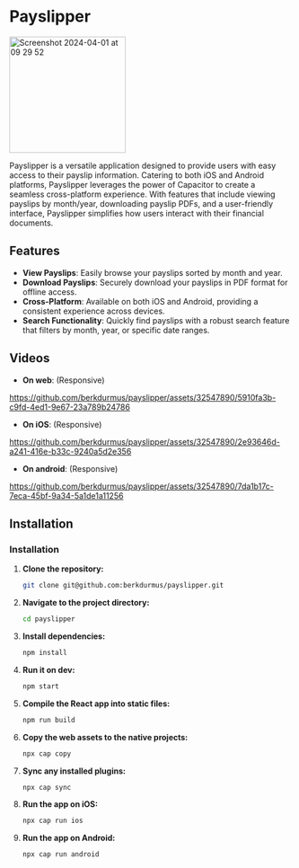 # Payslipper

<img width="207" alt="Screenshot 2024-04-01 at 09 29 52" src="https://github.com/berkdurmus/payslipper/assets/32547890/5b536951-84be-46d2-b696-897bb48985ce">

Payslipper is a versatile application designed to provide users with easy access to their payslip information. Catering to both iOS and Android platforms, Payslipper leverages the power of Capacitor to create a seamless cross-platform experience. With features that include viewing payslips by month/year, downloading payslip PDFs, and a user-friendly interface, Payslipper simplifies how users interact with their financial documents.

## Features
- **View Payslips**: Easily browse your payslips sorted by month and year.
- **Download Payslips**: Securely download your payslips in PDF format for offline access.
- **Cross-Platform**: Available on both iOS and Android, providing a consistent experience across devices.
- **Search Functionality**: Quickly find payslips with a robust search feature that filters by month, year, or specific date ranges.

## Videos
- **On web**: (Responsive)


https://github.com/berkdurmus/payslipper/assets/32547890/5910fa3b-c9fd-4ed1-9e67-23a789b24786



- **On iOS**: (Responsive)


https://github.com/berkdurmus/payslipper/assets/32547890/2e93646d-a241-416e-b33c-9240a5d2e356





- **On android**: (Responsive)


https://github.com/berkdurmus/payslipper/assets/32547890/7da1b17c-7eca-45bf-9a34-5a1de1a11256






## Installation

### Installation
1. **Clone the repository:**
   ```bash
   git clone git@github.com:berkdurmus/payslipper.git
   ```
2. **Navigate to the project directory:**
   ```bash
   cd payslipper
   ```
3. **Install dependencies:**
   ```bash
   npm install
   ```
4. **Run it on dev:**
   ```bash
   npm start
   ```
5. **Compile the React app into static files:**
   ```bash
   npm run build
   ```
6. **Copy the web assets to the native projects:**
   ```bash
   npx cap copy
   ```
7. **Sync any installed plugins:**
   ```bash
   npx cap sync
   ```
8. **Run the app on iOS:**
   ```bash
   npx cap run ios
   ```
9. **Run the app on Android:**
   ```bash
   npx cap run android
   ```


